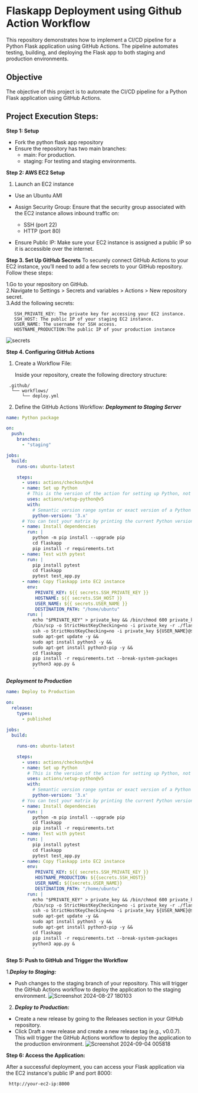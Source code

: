 # Flaskapp Deployment using Github Action Workflow

This repository demonstrates how to implement a CI/CD pipeline for a Python Flask application using GitHub Actions. The pipeline automates testing, building, and deploying the Flask app to both staging and production environments.

## Objective 

The objective of this project is to automate the CI/CD pipeline for a Python Flask application using GitHub Actions.

## Project Execution Steps:

**Step 1: Setup**
* Fork the python flask app repository
* Ensure the repository has two main branches:
    * main: For production.
    * staging: For testing and staging environments.

**Step 2: AWS EC2 Setup**

1. Launch an EC2 instance
  * Use an Ubuntu AMI
  * Assign Security Group:
    Ensure that the security group associated with the EC2 instance allows inbound traffic on:

    * SSH (port 22)
    * HTTP (port 80)
  * Ensure Public IP:
    Make sure your EC2 instance is assigned a public IP so it is accessible over the internet.

    
**Step 3. Set Up GitHub Secrets**
To securely connect GitHub Actions to your EC2 instance, you’ll need to add a few secrets to your GitHub repository. Follow these steps:

1.Go to your repository on GitHub.\
2.Navigate to Settings > Secrets and variables > Actions > New repository secret.\
3.Add the following secrets:

       SSH_PRIVATE_KEY: The private key for accessing your EC2 instance.
       SSH_HOST: The public IP of your staging EC2 instance.
       USER_NAME: The username for SSH access.
       HOSTNAME_PRODUCTION:The public IP of your production instance
   ![secrets](https://github.com/user-attachments/assets/bed9b00d-6709-4796-9667-59a4b4661689)

       

**Step 4. Configuring GitHub Actions**

 1. Create a Workflow File:

    Inside your repository, create the following directory structure:
    
  ``` 
   .github/   
    └── workflows/
        └── deploy.yml
 ```
 2. Define the GitHub Actions Workflow:
***Deployment to Staging Server***
```yaml
name: Python package

on:
  push:
    branches:
      - "staging"

jobs:
  build:
    runs-on: ubuntu-latest

    steps:
      - uses: actions/checkout@v4
      - name: Set up Python
        # This is the version of the action for setting up Python, not the Python version.
        uses: actions/setup-python@v5
        with:
          # Semantic version range syntax or exact version of a Python version
          python-version: '3.x'
      # You can test your matrix by printing the current Python version
      - name: Install dependencies
        run: |
          python -m pip install --upgrade pip
          cd flaskapp
          pip install -r requirements.txt
      - name: Test with pytest
        run: |
          pip install pytest
          cd flaskapp
          pytest test_app.py
      - name: Copy flaskapp into EC2 instance
        env:
           PRIVATE_KEY: ${{ secrets.SSH_PRIVATE_KEY }}
           HOSTNAME: ${{ secrets.SSH_HOST }}
           USER_NAME: ${{ secrets.USER_NAME }}
           DESTINATION_PATH: "/home/ubuntu"
        run: |
          echo "$PRIVATE_KEY" > private_key && /bin/chmod 600 private_key
          /bin/scp -o StrictHostKeyChecking=no -i private_key -r ./flaskapp ${USER_NAME}@${HOSTNAME}:${DESTINATION_PATH}
          ssh -o StrictHostKeyChecking=no -i private_key ${USER_NAME}@${HOSTNAME} '
          sudo apt-get update -y &&
          sudo apt install python3 -y &&
          sudo apt-get install python3-pip -y &&
          cd flaskapp
          pip install -r requirements.txt --break-system-packages
          python3 app.py &
          '
```

***Deployment to Production***
```yaml
name: Deploy to Production

on:
  release:
    types: 
      - published
      
jobs:
  build:

    runs-on: ubuntu-latest

    steps:
      - uses: actions/checkout@v4
      - name: Set up Python
        # This is the version of the action for setting up Python, not the Python version.
        uses: actions/setup-python@v5
        with:
          # Semantic version range syntax or exact version of a Python version
          python-version: '3.x'
      # You can test your matrix by printing the current Python version
      - name: Install dependencies
        run: |
          python -m pip install --upgrade pip
          cd flaskapp
          pip install -r requirements.txt
      - name: Test with pytest
        run: |
          pip install pytest
          cd flaskapp
          pytest test_app.py
      - name: Copy flaskapp into EC2 instance
        env:
           PRIVATE_KEY: ${{ secrets.SSH_PRIVATE_KEY }}
           HOSTNAME_PRODUCTION: ${{secrets.SSH_HOST}}
           USER_NAME: ${{secrets.USER_NAME}}
           DESTINATION_PATH: "/home/ubuntu"
        run: |
          echo "$PRIVATE_KEY" > private_key && /bin/chmod 600 private_key
          /bin/scp -o StrictHostKeyChecking=no -i private_key -r ./flaskapp ${USER_NAME}@${HOSTNAME_PRODUCTION}:${DESTINATION_PATH}
          ssh -o StrictHostKeyChecking=no -i private_key ${USER_NAME}@${HOSTNAME_PRODUCTION} '
          sudo apt-get update -y &&
          sudo apt install python3 -y &&
          sudo apt-get install python3-pip -y &&
          cd flaskapp
          pip install -r requirements.txt --break-system-packages
          python3 app.py &
          '
```

**Step 5: Push to GitHub and Trigger the Workflow**

 1.***Deploy to Staging:***

   * Push changes to the staging branch of your repository. This will trigger the GitHub Actions workflow to deploy the application to the staging environment.
     ![Screenshot 2024-08-27 180103](https://github.com/user-attachments/assets/3b1d4a39-68e9-4f3d-a897-52efe9eedeb3)

 2. ***Deploy to Production:***

   * Create a new release by going to the Releases section in your GitHub repository.
   * Click Draft a new release and create a new release tag (e.g., v0.0.7). This will trigger the GitHub Actions workflow to deploy the application to the 
   production environment.
![Screenshot 2024-09-04 005818](https://github.com/user-attachments/assets/13c9e4e0-bb04-4d9b-a941-a584e39882f8)


**Step 6: Access the Application:**

After a successful deployment, you can access your Flask application via the EC2 instance's public IP and port 8000:

  ` http://your-ec2-ip:8000`

            




     
        


